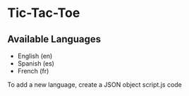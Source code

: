 # Tic-Tac-Toe

## Available Languages
- English (en)
- Spanish (es)
- French (fr)

To add a new language, create a JSON object script.js code 